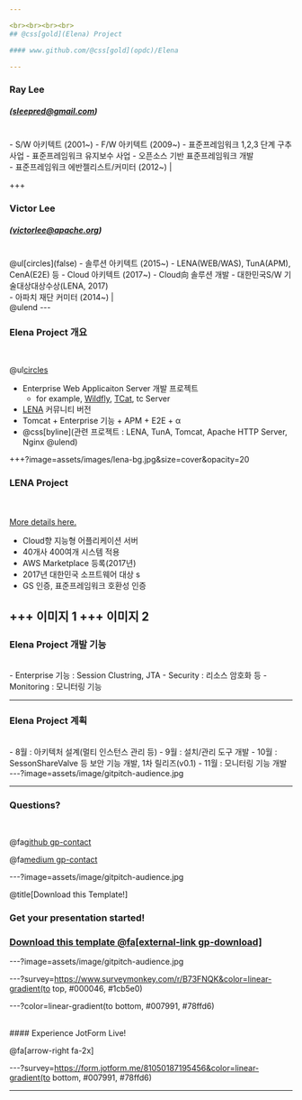 ```yaml
---

<br><br><br><br>
## @css[gold](Elena) Project

#### www.github.com/@css[gold](opdc)/Elena

---
```


### Ray Lee
##### (sleepred@gmail.com)
<br>  
- S/W 아키텍트 (2001~) 
- F/W 아키텍트 (2009~)
  - 표준프레임워크 1,2,3 단계 구추 사업
  - 표준프레임워크 유지보수 사업  
  - 오픈소스 기반 표준프레임워크 개발 
<br>  
- 표준프레임워크 에반젤리스트/커미터 (2012~) |

+++

### Victor Lee 
##### (victorlee@apache.org)
<br>  
@ul[circles](false)
- 솔루션 아키텍트 (2015~)
  - LENA(WEB/WAS), TunA(APM), CenA(E2E) 등  
- Cloud 아키텍트 (2017~)
  - Cloud向 솔루션 개발
  - 대한민국S/W 기술대상대상수상(LENA, 2017)
<br>
- 아파치 재단 커미터 (2014~) |
<br>
@ulend
---

### Elena Project 개요
<br>

@ul[circles](true)
- Enterprise Web Applicaiton Server 개발 프로젝트 
  + for example, [Wildfly](http://wildfly.org/about/), [TCat](https://www.mulesoft.com/tcat/leading-enterprise-apache-tomcat-application-server), tc Server
- [LENA](http://soltech.lgcns.com/lena) 커뮤니티 버전 
- Tomcat + Enterprise 기능 + APM + E2E + α
- @css[byline](관련 프로젝트 : LENA, TunA, Tomcat, Apache HTTP Server, Nginx
@ulend)

+++?image=assets/images/lena-bg.jpg&size=cover&opacity=20

### LENA Project

<br>
<div class="left">
    <i class="fa fa-user-secret fa-5x" aria-hidden="true"> </i><br>
    <a href="https://gitpitch.com/pro-features" class="pro-link">
    More details here.</a>
</div>
<div class="right">
    <ul>
        <li>Cloud향 지능형 어플리케이션 서버</li>
        <li>40개사 400여개 시스템 적용</li>
        <li>AWS Marketplace 등록(2017년)</li>     
        <li>2017년 대한민국 소프트웨어 대상 s</li>
        <li>GS 인증, 표준프레임워크 호환성 인증</li>
    </ul>
</div>

+++
이미지 1
+++
이미지 2
---

### Elena Project 개발 기능 
<br>
- Enterprise 기능 : Session Clustring, JTA
- Security : 리소스 암호화 등
- Monitoring : 모니터링 기능

---

### Elena Project 계획  
<br>
- 8월 : 아키텍처 설계(멀티 인스턴스 관리 등)
- 9월 : 설치/관리 도구 개발
- 10월 : SessonShareValve 등 보안 기능 개발, 1차 릴리즈(v0.1)
- 11월 : 모니터링 기능 개발
---?image=assets/image/gitpitch-audience.jpg

---

### Questions?

<br>

@fa[github gp-contact](opdc)

@fa[medium gp-contact](@gmail.com)

---?image=assets/image/gitpitch-audience.jpg

@title[Download this Template!]

### <span class="white">Get your presentation started!</span>
### [Download this template @fa[external-link gp-download]](https://gitpitch.com/template/download/sky)

---?image=assets/image/gitpitch-audience.jpg

---?survey=https://www.surveymonkey.com/r/B73FNQK&color=linear-gradient(to top, #000046, #1cb5e0)

---?color=linear-gradient(to bottom, #007991, #78ffd6)

<br>
#### Experience JotForm Live!

@fa[arrow-right fa-2x]

---?survey=https://form.jotform.me/81050187195456&color=linear-gradient(to bottom, #007991, #78ffd6)

---
